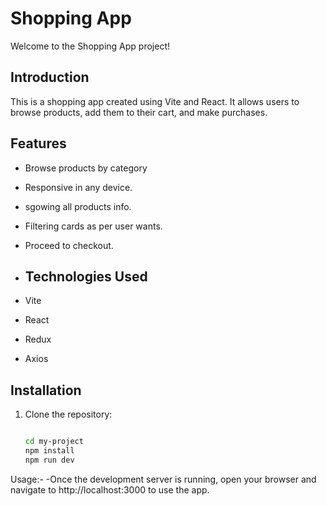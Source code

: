 # Shopping App
Welcome to the Shopping App project!

## Introduction
This is a shopping app created using Vite and React. It allows users to browse products, add them to their cart, and make purchases.
## Features
- Browse products by category
- Responsive in any device.
- sgowing all products info.
- Filtering cards as per user wants.
- Proceed to checkout.

- ## Technologies Used
- Vite
- React
- Redux
- Axios

## Installation
1. Clone the repository:
   ```bash

   cd my-project
   npm install
   npm run dev

Usage:-
     -Once the development server is running, open your browser and navigate to http://localhost:3000 to use the app.
     
   

